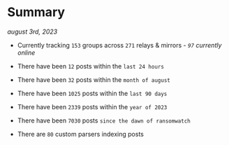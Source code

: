 
# Summary
_august 3rd, 2023_

- Currently tracking `153` groups across `271` relays & mirrors - _`97` currently online_

- There have been `12` posts within the `last 24 hours`

- There have been `32` posts within the `month of august`

- There have been `1025` posts within the `last 90 days`

- There have been `2339` posts within the `year of 2023`

- There have been `7030` posts `since the dawn of ransomwatch`

- There are `80` custom parsers indexing posts
